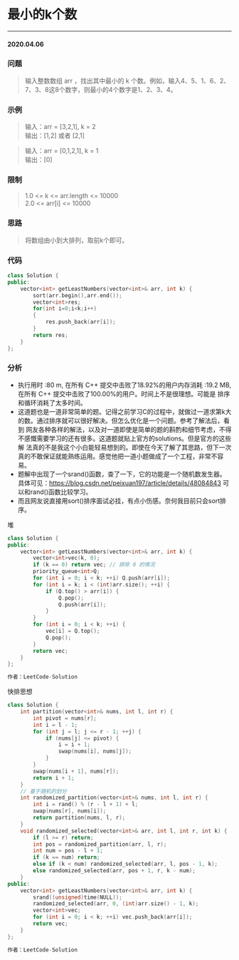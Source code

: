 # 最小的k个数
***
#### 2020.04.06

### 问题
>输入整数数组 arr ，找出其中最小的 k 个数。例如，输入4、5、1、6、2、7、3、8这8个数字，则最小的4个数字是1、2、3、4。

### 示例
>输入：arr = [3,2,1], k = 2                   
输出：[1,2] 或者 [2,1]            

>输入：arr = [0,1,2,1], k = 1                     
输出：[0]                       

### 限制
>1.0 <= k <= arr.length <= 10000            
2.0 <= arr[i] <= 10000              

### 思路
>将数组由小到大排列，取前k个即可。

### 代码
```c++
class Solution {
public:
    vector<int> getLeastNumbers(vector<int>& arr, int k) {
        sort(arr.begin(),arr.end());
        vector<int>res;
        for(int i=0;i<k;i++)
        {
            res.push_back(arr[i]);
        }
        return res;
    }
};
```

### 分析
 - 执行用时 :80 m, 在所有 C++ 提交中击败了18.92%的用户内存消耗 :19.2 MB, 在所有 C++ 提交中击败了100.00%的用户。时间上不是很理想。可能是
   排序和循环消耗了太多时间。
 - 这道题也是一道非常简单的题。记得之前学习C的过程中，就做过一道求第k大的数。通过排序就可以很好解决。但怎么优化是一个问题。参考了解法后，看到
   网友各种各样的解法，以及对一道即使是简单的题的斟酌和细节考虑，不得不感慨需要学习的还有很多。这道题就贴上官方的solutions。但是官方的这些解
   法真的不是我这个小白能轻易想到的。即使在今天了解了其思路，但下一次真的不敢保证就能熟练运用。感觉他把一道小题做成了一个工程，非常不容易。
 - 题解中出现了一个srand()函数，查了一下，它的功能是一个随机数发生器。具体可见：https://blog.csdn.net/peixuan197/article/details/48084843
   可以和rand()函数比较学习。
 - 而且网友说直接用sort()排序面试必挂，有点小伤感。奈何我目前只会sort排序。
   
堆
```c++
class Solution {
public:
    vector<int> getLeastNumbers(vector<int>& arr, int k) {
        vector<int>vec(k, 0);
        if (k == 0) return vec; // 排除 0 的情况
        priority_queue<int>Q;
        for (int i = 0; i < k; ++i) Q.push(arr[i]);
        for (int i = k; i < (int)arr.size(); ++i) {
            if (Q.top() > arr[i]) {
                Q.pop();
                Q.push(arr[i]);
            }
        }
        for (int i = 0; i < k; ++i) {
            vec[i] = Q.top();
            Q.pop();
        }
        return vec;
    }
};

作者：LeetCode-Solution
```

快排思想
```c++
class Solution {
    int partition(vector<int>& nums, int l, int r) {
        int pivot = nums[r];
        int i = l - 1;
        for (int j = l; j <= r - 1; ++j) {
            if (nums[j] <= pivot) {
                i = i + 1;
                swap(nums[i], nums[j]);
            }
        }
        swap(nums[i + 1], nums[r]);
        return i + 1;
    }
    // 基于随机的划分
    int randomized_partition(vector<int>& nums, int l, int r) {
        int i = rand() % (r - l + 1) + l;
        swap(nums[r], nums[i]);
        return partition(nums, l, r);
    }
    void randomized_selected(vector<int>& arr, int l, int r, int k) {
        if (l >= r) return;
        int pos = randomized_partition(arr, l, r);
        int num = pos - l + 1;
        if (k == num) return;
        else if (k < num) randomized_selected(arr, l, pos - 1, k);
        else randomized_selected(arr, pos + 1, r, k - num);   
    }
public:
    vector<int> getLeastNumbers(vector<int>& arr, int k) {
        srand((unsigned)time(NULL));
        randomized_selected(arr, 0, (int)arr.size() - 1, k);
        vector<int>vec;
        for (int i = 0; i < k; ++i) vec.push_back(arr[i]);
        return vec;
    }
};

作者：LeetCode-Solution
```
